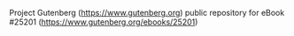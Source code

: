 Project Gutenberg (https://www.gutenberg.org) public repository for eBook #25201 (https://www.gutenberg.org/ebooks/25201)
